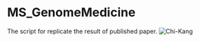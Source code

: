 # MS_GenomeMedicine
The script for replicate the result of published paper.
![Chi-Kang](https://user-images.githubusercontent.com/28743573/194526319-f7255f92-9a71-41f1-9935-d1b698474dd7.png)

